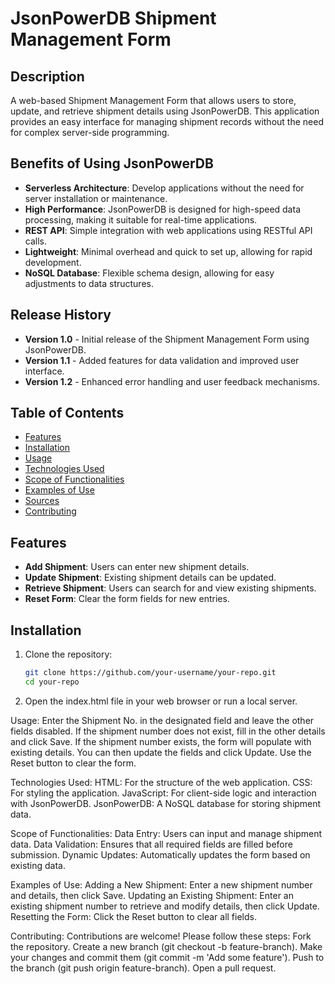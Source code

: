 # JsonPowerDB Shipment Management Form

## Description
A web-based Shipment Management Form that allows users to store, update, and retrieve shipment details using JsonPowerDB. This application provides an easy interface for managing shipment records without the need for complex server-side programming.

## Benefits of Using JsonPowerDB
- **Serverless Architecture**: Develop applications without the need for server installation or maintenance.
- **High Performance**: JsonPowerDB is designed for high-speed data processing, making it suitable for real-time applications.
- **REST API**: Simple integration with web applications using RESTful API calls.
- **Lightweight**: Minimal overhead and quick to set up, allowing for rapid development.
- **NoSQL Database**: Flexible schema design, allowing for easy adjustments to data structures.

## Release History
- **Version 1.0** - Initial release of the Shipment Management Form using JsonPowerDB.
- **Version 1.1** - Added features for data validation and improved user interface.
- **Version 1.2** - Enhanced error handling and user feedback mechanisms.

## Table of Contents
- [Features](#features)
- [Installation](#installation)
- [Usage](#usage)
- [Technologies Used](#technologies-used)
- [Scope of Functionalities](#scope-of-functionalities)
- [Examples of Use](#examples-of-use)
- [Sources](#sources)
- [Contributing](#contributing)

## Features
- **Add Shipment**: Users can enter new shipment details.
- **Update Shipment**: Existing shipment details can be updated.
- **Retrieve Shipment**: Users can search for and view existing shipments.
- **Reset Form**: Clear the form fields for new entries.

## Installation
1. Clone the repository:
   ```bash
   git clone https://github.com/your-username/your-repo.git
   cd your-repo
 2. Open the index.html file in your web browser or run a local server.

Usage:
Enter the Shipment No. in the designated field and leave the other fields disabled.
If the shipment number does not exist, fill in the other details and click Save.
If the shipment number exists, the form will populate with existing details. You can then update the fields and click Update.
Use the Reset button to clear the form.

Technologies Used:
HTML: For the structure of the web application.
CSS: For styling the application.
JavaScript: For client-side logic and interaction with JsonPowerDB.
JsonPowerDB: A NoSQL database for storing shipment data.

Scope of Functionalities:
Data Entry: Users can input and manage shipment data.
Data Validation: Ensures that all required fields are filled before submission.
Dynamic Updates: Automatically updates the form based on existing data.

Examples of Use:
Adding a New Shipment: Enter a new shipment number and details, then click Save.
Updating an Existing Shipment: Enter an existing shipment number to retrieve and modify details, then click Update.
Resetting the Form: Click the Reset button to clear all fields.

Contributing:
Contributions are welcome! Please follow these steps:
Fork the repository.
Create a new branch (git checkout -b feature-branch).
Make your changes and commit them (git commit -m 'Add some feature').
Push to the branch (git push origin feature-branch).
Open a pull request.


